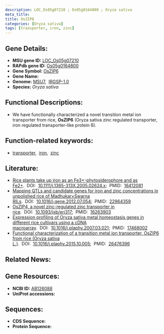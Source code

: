 ```yaml
---
description: LOC_Os05g07210 ; Os05g0164800 ; Oryza sativa
meta_title:
title: OsZIP6
categories: [Oryza sativa]
tags: [transporter, iron, zinc]
---
```


## Gene Details:
- **MSU gene ID:** [LOC_Os05g07210](http://rice.uga.edu/cgi-bin/ORF_infopage.cgi?orf=LOC_Os05g07210)  
- **RAPdb gene ID:** [Os05g0164800](https://rapdb.dna.affrc.go.jp/locus/?name=Os05g0164800)  
- **Gene Symbol:** <u>OsZIP6</u>
- **Gene Name:**
- **Genome:**  [MSU7](http://rice.uga.edu/),&nbsp;&nbsp;[IRGSP-1.0](https://rapdb.dna.affrc.go.jp/download/irgsp1.html)
- **Species:** *Oryza sativa*

## Functional Descriptions:
   - We have functionally characterized a novel transition metal ion transporter from rice, **OsZIP6** (Oryza sativa zinc regulated transporter, iron regulated transporter-like protein 6).

## Function-related keywords:
   - [transporter](/tags/transporter/),&nbsp;&nbsp;[iron](/tags/iron/),&nbsp;&nbsp;[zinc](/tags/zinc/)

## Literature:
   - [Rice plants take up iron as an Fe3+-phytosiderophore and as Fe2+](https://www.doi.org/10.1111/j.1365-313X.2005.02624.x).&nbsp;&nbsp;DOI:&nbsp;&nbsp;[10.1111/j.1365-313X.2005.02624.x](https://www.doi.org/10.1111/j.1365-313X.2005.02624.x);&nbsp;&nbsp;PMID:&nbsp;&nbsp;[16412081](https://pubmed.ncbi.nlm.nih.gov/16412081/)
   - [Mapping QTLs and candidate genes for iron and zinc concentrations in unpolished rice of Madhukar×Swarna RILs](https://www.doi.org/10.1016/j.gene.2012.07.054).&nbsp;&nbsp;DOI:&nbsp;&nbsp;[10.1016/j.gene.2012.07.054](https://www.doi.org/10.1016/j.gene.2012.07.054);&nbsp;&nbsp;PMID:&nbsp;&nbsp;[22964359](https://pubmed.ncbi.nlm.nih.gov/22964359/)
   - [OsZIP4, a novel zinc-regulated zinc transporter in rice](https://www.doi.org/10.1093/jxb/eri317).&nbsp;&nbsp;DOI:&nbsp;&nbsp;[10.1093/jxb/eri317](https://www.doi.org/10.1093/jxb/eri317);&nbsp;&nbsp;PMID:&nbsp;&nbsp;[16263903](https://pubmed.ncbi.nlm.nih.gov/16263903/)
   - [Expression profiling of Oryza sativa metal homeostasis genes in different rice cultivars using a cDNA macroarray](https://www.doi.org/10.1016/j.plaphy.2007.03.021).&nbsp;&nbsp;DOI:&nbsp;&nbsp;[10.1016/j.plaphy.2007.03.021](https://www.doi.org/10.1016/j.plaphy.2007.03.021);&nbsp;&nbsp;PMID:&nbsp;&nbsp;[17468002](https://pubmed.ncbi.nlm.nih.gov/17468002/)
   - [Functional characterization of a transition metal ion transporter, OsZIP6 from rice (Oryza sativa L.)](https://www.doi.org/10.1016/j.plaphy.2015.10.005).&nbsp;&nbsp;DOI:&nbsp;&nbsp;[10.1016/j.plaphy.2015.10.005](https://www.doi.org/10.1016/j.plaphy.2015.10.005);&nbsp;&nbsp;PMID:&nbsp;&nbsp;[26476396](https://pubmed.ncbi.nlm.nih.gov/26476396/)

## Related News:

## Gene Resources:
- **NCBI ID:**  [AB126088](http://www.ncbi.nlm.nih.gov/nuccore/AB126088)
- **UniProt accessions:** [](https://www.uniprot.org/uniprotkb//entry)

## Sequences:
- **CDS Sequence:**
- **Protein Sequence:**
